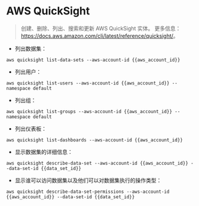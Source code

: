 # AWS QuickSight

> 创建、删除、列出、搜索和更新 AWS QuickSight 实体。
> 更多信息：<https://docs.aws.amazon.com/cli/latest/reference/quicksight/>。

- 列出数据集：

`aws quicksight list-data-sets --aws-account-id {{aws_account_id}}`

- 列出用户：

`aws quicksight list-users --aws-account-id {{aws_account_id}} --namespace default`

- 列出组：

`aws quicksight list-groups --aws-account-id {{aws_account_id}} --namespace default`

- 列出仪表板：

`aws quicksight list-dashboards --aws-account-id {{aws_account_id}}`

- 显示数据集的详细信息：

`aws quicksight describe-data-set --aws-account-id {{aws_account_id}} --data-set-id {{data_set_id}}`

- 显示谁可以访问数据集以及他们可以对数据集执行的操作类型：

`aws quicksight describe-data-set-permissions --aws-account-id {{aws_account_id}} --data-set-id {{data_set_id}}`